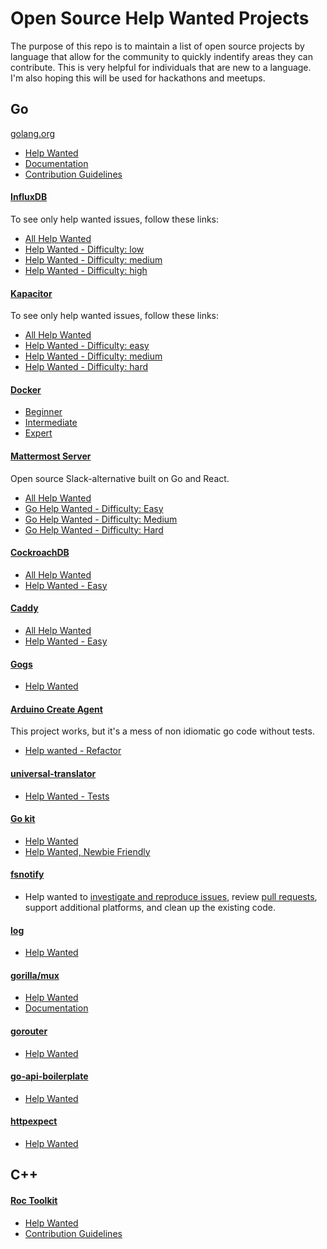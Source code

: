 # Open Source Help Wanted Projects

The purpose of this repo is to maintain a list of open source projects by language that allow for the community to quickly indentify areas they can contribute.  This is very helpful for individuals that are new to a language.  I'm also hoping this will be used for hackathons and meetups.

## Go
[golang.org](http://golang.org)

- [Help Wanted](https://github.com/golang/go/labels/help%20wanted)
- [Documentation](https://github.com/golang/go/issues?q=is%3Aopen+is%3Aissue+label%3ADocumentation)
- [Contribution Guidelines](https://golang.org/doc/contribute.html)

#### [InfluxDB](http://github.com/influxdata/influxdb)
To see only help wanted issues, follow these links:

- [All Help Wanted](https://github.com/influxdata/influxdb/issues?q=is%3Aopen+is%3Aissue+label%3Astatus%2Fhelp-wanted)
- [Help Wanted - Difficulty: low](https://github.com/influxdata/influxdb/issues?q=is%3Aopen+is%3Aissue+label%3Astatus%2Fhelp-wanted+label%3Adifficulty%2Flow)
- [Help Wanted - Difficulty: medium](https://github.com/influxdata/influxdb/issues?q=is%3Aopen+is%3Aissue+label%3Astatus%2Fhelp-wanted+label%3Adifficulty%2Fmedium)
- [Help Wanted - Difficulty: high](https://github.com/influxdata/influxdb/issues?q=is%3Aopen+is%3Aissue+label%3Astatus%2Fhelp-wanted+label%3Adifficulty%2Fhigh)

#### [Kapacitor](http://github.com/influxdata/kapacitor)
To see only help wanted issues, follow these links:

- [All Help Wanted](https://github.com/influxdata/kapacitor/labels/help%20wanted)
- [Help Wanted - Difficulty: easy](https://github.com/influxdata/kapacitor/labels/difficulty-easy)
- [Help Wanted - Difficulty: medium](https://github.com/influxdata/kapacitor/labels/difficulty-medium)
- [Help Wanted - Difficulty: hard](https://github.com/influxdata/kapacitor/labels/difficulty-hard)

#### [Docker](https://github.com/docker/docker)
- [Beginner](https://github.com/docker/docker/issues?q=is%3Aopen+is%3Aissue+label%3Aexp%2Fbeginner)
- [Intermediate](https://github.com/docker/docker/issues?q=is%3Aopen+is%3Aissue+label%3Aexp%2Fintermediate)
- [Expert](https://github.com/docker/docker/issues?q=is%3Aopen+is%3Aissue+label%3Aexp%2Fexpert)

#### [Mattermost Server](https://github.com/mattermost/mattermost-server)

Open source Slack-alternative built on Go and React.
- [All Help Wanted](https://mattermost.com/pl/help-wanted)
- [Go Help Wanted - Difficulty: Easy](https://github.com/mattermost/mattermost-server/issues?q=is%3Aissue+is%3Aopen+label%3ADifficulty%2F1%3AEasy+label%3A%22Tech%2FGo%22)
- [Go Help Wanted - Difficulty: Medium](https://github.com/mattermost/mattermost-server/issues?q=is%3Aissue+is%3Aopen+label%3ADifficulty%2F2%3AMedium+label%3A%22Tech%2FGo%22+)
- [Go Help Wanted - Difficulty: Hard](https://github.com/mattermost/mattermost-server/issues?q=is%3Aissue+is%3Aopen+label%3ADifficulty%2F3%3AHard+label%3A%22Tech%2FGo%22+)

#### [CockroachDB](https://github.com/cockroachdb/cockroach)
- [All Help Wanted](https://github.com/cockroachdb/cockroach/labels/helpwanted)
- [Help Wanted - Easy](https://github.com/cockroachdb/cockroach/issues?q=is%3Aopen+label%3Ahelpwanted+label%3Aeasy)

#### [Caddy](https://github.com/mholt/caddy)
- [All Help Wanted](https://github.com/mholt/caddy/labels/help%20wanted)
- [Help Wanted - Easy](https://github.com/mholt/caddy/labels/easy)

#### [Gogs](https://github.com/gogits/gogs)
- [Help Wanted](https://github.com/gogits/gogs/issues?q=is%3Aopen+is%3Aissue+label%3A%22help+wanted%22)

#### [Arduino Create Agent](https://github.com/arduino/arduino-create-agent)
This project works, but it's a mess of non idiomatic go code without tests.
- [Help wanted - Refactor](https://github.com/arduino/arduino-create-agent/issues/3)

#### [universal-translator](https://github.com/go-playground/universal-translator)
- [Help Wanted - Tests](https://github.com/go-playground/universal-translator/issues/1)

#### [Go kit](https://github.com/go-kit/kit)
- [Help Wanted](https://github.com/go-kit/kit/issues?q=is%3Aissue+is%3Aopen+label%3A%22help+wanted%22)
- [Help Wanted, Newbie Friendly](https://github.com/go-kit/kit/issues?utf8=✓&q=is%3Aissue+is%3Aopen+label%3A"help+wanted"+label%3A"newbie+friendly")

#### [fsnotify](https://github.com/fsnotify/fsnotify)

- Help wanted to [investigate and reproduce issues](https://github.com/fsnotify/fsnotify/issues?q=is%3Aissue+is%3Aopen+label%3Ainvestigate), review [pull requests](https://github.com/fsnotify/fsnotify/pulls), support additional platforms, and clean up the existing code.

#### [log](https://github.com/go-playground/log)
- [Help Wanted](https://github.com/go-playground/log/issues/1)

#### [gorilla/mux](https://github.com/gorilla/mux)
- [Help Wanted](https://github.com/gorilla/mux/labels/helpwanted)
- [Documentation](https://github.com/gorilla/mux/labels/documentation)

#### [gorouter](https://github.com/vardius/gorouter)
- [Help Wanted](https://github.com/vardius/gorouter/labels/help%20wanted)

#### [go-api-boilerplate](https://github.com/vardius/go-api-boilerplate)
- [Help Wanted](https://github.com/vardius/go-api-boilerplate/labels/help%20wanted)

#### [httpexpect](https://github.com/gavv/httpexpect)
- [Help Wanted](https://github.com/gavv/httpexpect/labels/help%20wanted)

## C++

#### [Roc Toolkit](https://roc-streaming.org/)
- [Help Wanted](https://github.com/roc-streaming/roc-toolkit/labels/help%20wanted)
- [Contribution Guidelines](https://roc-streaming.org/toolkit/docs/development/contribution_guidelines.html)
